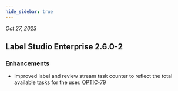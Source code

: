 ```yaml
---
hide_sidebar: true
---
```


*Oct 27, 2023*

## Label Studio Enterprise 2.6.0-2
### Enhancements
- Improved label and review stream task counter to reflect the total available tasks for the user. [OPTIC-79](https://humansignal.atlassian.net/browse/OPTIC-79)

